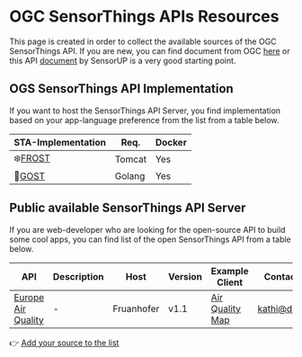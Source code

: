 # OGC SensorThings APIs Resources

This page is created in order to collect the available sources of the OGC SensorThings API. If you are new, you can find document from OGC [here](https://github.com/opengeospatial/sensorthings) or this API [document](http://developers.sensorup.com/docs/) by SensorUP is a very good starting point.

## OGS SensorThings API Implementation

If you want to host the SensorThings API Server, you find implementation based on your app-language preference from the list from a table below.

STA-Implementation | Req. | Docker| 
|---|---|---|
|❄️[FROST](https://github.com/FraunhoferIOSB/FROST-Server)|Tomcat|Yes|
|👻[GOST](https://github.com/gost/server)|Golang|Yes|

## Public available SensorThings API Server

If you are web-developer who are looking for the open-source API to build some cool apps, you can find list of the open SensorThings API from a table below.

API | Description | Host | Version|Example Client|Contact Person|
|---|---|---|---|---|---|
| [Europe Air Quality](https://airquality-frost.docker01.ilt-dmz.iosb.fraunhofer.de/v1.1) |  - | Fruanhofer | v1.1| [Air Quality Map](https://wg-brgm.docker01.ilt-dmz.iosb.fraunhofer.de/servlet/is/121/)|kathi@datacove.eu|

👉 [Add your source to the list](https://github.com/JoeThunyathep/OGC_SensorThings_API_Resource/edit/master/README.md)
